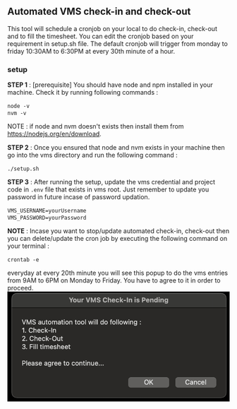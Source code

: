 ## Automated VMS check-in and check-out

This tool will schedule a cronjob on your local to do check-in, check-out and to fill the timesheet.
You can edit the cronjob based on your requirement in setup.sh file. The default cronjob will trigger from monday to friday 10:30AM to 6:30PM at every 30th minute of a hour.

### setup

__STEP 1__ :  [prerequisite] You should have node and npm installed in your machine. Check it by running following commands : 
```
node -v
nvm -v
```
NOTE : if node and nvm doesn't exists then install them from https://nodejs.org/en/download.

__STEP 2__ : Once you ensured that node and nvm exists in your machine then go into the vms directory and run the following command : 

```
./setup.sh
```

__STEP 3__ : After running the setup, update the vms credential and project code in `.env` file that exists in vms root. Just remember to update you password in future incase of password updation.

```
VMS_USERNAME=yourUsername
VMS_PASSWORD=yourPassword
```

**NOTE** : Incase you want to stop/update automated check-in, check-out then you can delete/update the cron job by executing the following command on your terminal :

```
crontab -e
```

everyday at every 20th minute you will see this popup to do the vms entries from 9AM to 6PM on Monday to Friday. You have to agree to it in order to proceed.
![popup](./popup.png)

